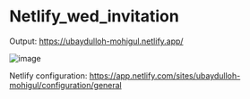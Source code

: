 # Netlify_wed_invitation 

Output:
https://ubaydulloh-mohigul.netlify.app/

![image](https://github.com/UbaydullohML/Netlify_wed_invitation/assets/75980506/d819fb5c-fc1a-4db9-b4c0-f973b4282846)


Netlify configuration:
https://app.netlify.com/sites/ubaydulloh-mohigul/configuration/general

